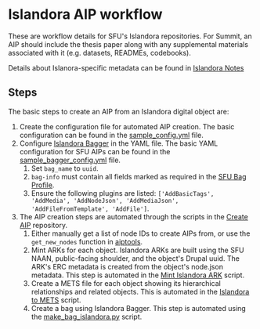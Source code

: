# Islandora AIP workflow

These are workflow details for SFU's Islandora repositories. 
For Summit, an AIP should include the thesis paper along with any supplemental materials associated with it (e.g. 
datasets, READMEs, codebooks).

Details about Islanora-specific metadata can be found in [Islandora Notes](/islandora_notes.md)

## Steps

The basic steps to create an AIP from an Islandora digital object are:

1. Create the configuration file for automated AIP creation. The basic configuration can be found in
   the [sample_config.yml]() file.
2. Configure [Islandora Bagger](https://github.com/mjordan/islandora_bagger) in the YAML file. The basic YAML
   configuration for SFU AIPs can be found in the [sample_bagger_config.yml](https://github.com/kpoloney/create_aip/blob/main/sample_bagger_config.yml) file.
   1. Set `bag_name` to `uuid`.
   2. `bag-info` must contain all fields marked as required in the [SFU Bag Profile](https://github.com/kpoloney/create_aip/blob/main/sfu-bagit-profile.json).
   3. Ensure the following plugins are listed: `['AddBasicTags', 'AddMedia', 'AddNodeJson', 'AddMediaJson',
      'AddFileFromTemplate', 'AddFile']`.
3. The AIP creation steps are automated through the scripts in the [Create AIP](https://github.com/kpoloney/create_aip/) repository.
   1. Either manually get a list of node IDs to create AIPs from, or use the `get_new_nodes` function
      in [aiptools](https://github.com/kpoloney/create_aip/blob/main/aiptools.py).
   2. Mint ARKs for each object. Islandora ARKs are built using the SFU NAAN, public-facing shoulder, and the object's
      Drupal uuid. The ARK's ERC metadata is created from the object's node.json metadata. This step is automated in
      the [Mint Islandora ARK](https://github.com/kpoloney/create_aip/blob/main/mint_islandora_ark.py) script.
   3. Create a METS file for each object showing its hierarchical relationships and related objects. This is 
      automated in the [Islandora to METS](https://github.com/kpoloney/create_aip/blob/main/islandora_METS.py) 
      script.
   4. Create a bag using Islandora Bagger. This step is automated using the [make_bag_islandora.py](https://github.com/kpoloney/create_aip/blob/main/make_bag_islandora.py) script.
   
